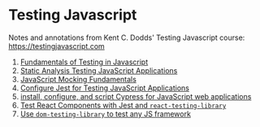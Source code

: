 # Testing Javascript

Notes and annotations from Kent C. Dodds' Testing Javascript course: https://testingjavascript.com

<!-- START doctoc  -->
<!-- END doctoc -->

1. [Fundamentals of Testing in Javascript](./01-fundamentals-of-testing-in-javascript)
2. [Static Analysis Testing JavaScript Applications](./02-static-analysis-testing-javascript-applications)
3. [JavaScript Mocking Fundamentals](./03-javascript-mocking-fundamentals)
4. [Configure Jest for Testing JavaScript Applications](./04-configure-jest-for-javascript-applications)
5. [install, configure, and script Cypress for JavaScript web applications](./05-install-configure-and-script-cypress-for-javaScript-web-applications)
6. [Test React Components with Jest and `react-testing-library`](./06-test-react-components-with-jest-and-react-testing-library)
7. [Use `dom-testing-library` to test any JS framework](./07-use-dom-testing-library-to-test-any-js-framework)
